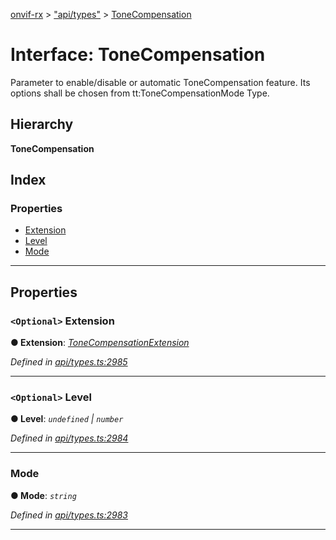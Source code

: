 [onvif-rx](../README.md) > ["api/types"](../modules/_api_types_.md) > [ToneCompensation](../interfaces/_api_types_.tonecompensation.md)

# Interface: ToneCompensation

Parameter to enable/disable or automatic ToneCompensation feature. Its options shall be chosen from tt:ToneCompensationMode Type.

## Hierarchy

**ToneCompensation**

## Index

### Properties

* [Extension](_api_types_.tonecompensation.md#extension)
* [Level](_api_types_.tonecompensation.md#level)
* [Mode](_api_types_.tonecompensation.md#mode)

---

## Properties

<a id="extension"></a>

### `<Optional>` Extension

**● Extension**: *[ToneCompensationExtension](_api_types_.tonecompensationextension.md)*

*Defined in [api/types.ts:2985](https://github.com/patrickmichalina/onvif-rx/blob/f117e44/src/api/types.ts#L2985)*

___
<a id="level"></a>

### `<Optional>` Level

**● Level**: *`undefined` \| `number`*

*Defined in [api/types.ts:2984](https://github.com/patrickmichalina/onvif-rx/blob/f117e44/src/api/types.ts#L2984)*

___
<a id="mode"></a>

###  Mode

**● Mode**: *`string`*

*Defined in [api/types.ts:2983](https://github.com/patrickmichalina/onvif-rx/blob/f117e44/src/api/types.ts#L2983)*

___


